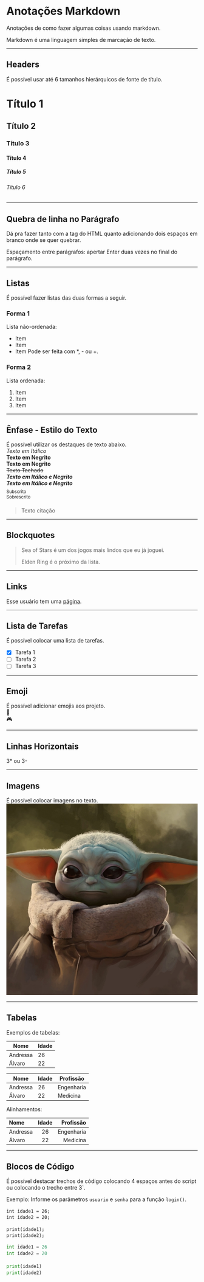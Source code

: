  # Anotações Markdown
Anotações de como fazer algumas coisas usando markdown.

Markdown é uma linguagem simples de marcação de texto.

***
## Headers
É possível usar até 6 tamanhos hierárquicos de fonte de título.

# Título 1
## Título 2
### Título 3
#### Título 4
##### Título 5
###### Título 6

***
## Quebra de linha no Parágrafo
Dá pra fazer tanto com a tag do HTML quanto adicionando dois espaços em branco onde se quer quebrar.  


Espaçamento entre parágrafos: apertar Enter duas vezes no final do parágrafo.

***
## Listas
É possível fazer listas das duas formas a seguir.

### Forma 1
Lista não-ordenada:
 * Item
 * Item
 * Item
Pode ser feita com *, - ou +.
 
### Forma 2
Lista ordenada:
1. Item
2. Item
3. Item

*** 
## Ênfase - Estilo do Texto
É possível utilizar os destaques de texto abaixo. <br/>
_Texto em Itálico_ <br/>
**Texto em Negrito** <br/>
__Texto em Negrito__ <br/>
~~Texto Tachado~~<br/>
**_Texto em Itálico e Negrito_** <br/>
***Texto em Itálico e Negrito*** <br/>
<sub>Subscrito</sub> <br/>
<sup>Sobrescrito</sup> <br/>
> Texto citação

***
## Blockquotes
 > Sea of Stars é um dos jogos mais lindos que eu já joguei.
 >
 > Elden Ring é o próximo da lista.

***
## Links
Esse usuário tem uma [página](https://dekomonte.github.io/).

***
## Lista de Tarefas
É possível colocar uma lista de tarefas. <br/>
- [x] Tarefa 1
- [ ] Tarefa 2
- [ ] Tarefa 3

***
## Emoji
É possível adicionar emojis aos projeto. <br/>
:metal: <br/>
:video_game: </br>

***
## Linhas Horizontais
3* ou 3-

***
## Imagens
É possível colocar imagens no texto. <br/>
![Exemplo](/Diversos/img_ex.jpg)

***
## Tabelas
Exemplos de tabelas:

| Nome | Idade |
| ----- | ------ |
| Andressa | 26 |
| Álvaro | 22 |

| Nome | Idade | Profissão |
| ----- | ------ | ----- |
| Andressa | 26 | Engenharia |
| Álvaro | 22 | Medicina |

Alinhamentos:

| Nome | Idade | Profissão |
| :----- | :------: | -----: |
| Andressa | 26 | Engenharia |
| Álvaro | 22 | Medicina |

***
## Blocos de Código
É possível destacar trechos de código colocando 4 espaços antes do script ou colocando o trecho entre 3`.

Exemplo:
Informe os parâmetros `usuario` e `senha` para a função `login()`.

```
int idade1 = 26;
int idade2 = 20;

print(idade1);
print(idade2);
```

```python
int idade1 = 26
int idade2 = 20

print(idade1)
print(idade2)
```